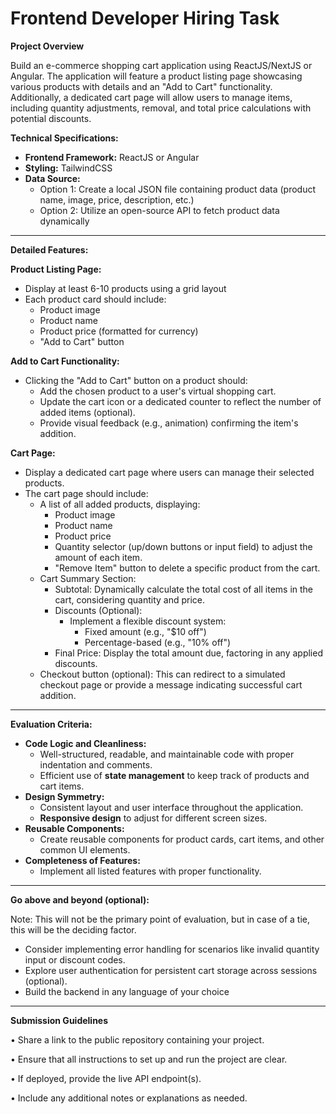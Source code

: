 # Frontend Developer Hiring Task

**Project Overview**

Build an e-commerce shopping cart application using ReactJS/NextJS or Angular. The application will feature a product listing page showcasing various products with details and an "Add to Cart" functionality. Additionally, a dedicated cart page will allow users to manage items, including quantity adjustments, removal, and total price calculations with potential discounts.

**Technical Specifications:**

- **Frontend Framework:** ReactJS or Angular
- **Styling:** TailwindCSS
- **Data Source:**
    - Option 1: Create a local JSON file containing product data (product name, image, price, description, etc.)
    - Option 2: Utilize an open-source API to fetch product data dynamically

---

**Detailed Features:**

**Product Listing Page:**

- Display at least 6-10 products using a grid layout
- Each product card should include:
    - Product image
    - Product name
    - Product price (formatted for currency)
    - "Add to Cart" button

**Add to Cart Functionality:**

- Clicking the "Add to Cart" button on a product should:
    - Add the chosen product to a user's virtual shopping cart.
    - Update the cart icon or a dedicated counter to reflect the number of added items (optional).
    - Provide visual feedback (e.g., animation) confirming the item's addition.

**Cart Page:**

- Display a dedicated cart page where users can manage their selected products.
- The cart page should include:
    - A list of all added products, displaying:
        - Product image
        - Product name
        - Product price
        - Quantity selector (up/down buttons or input field) to adjust the amount of each item.
        - "Remove Item" button to delete a specific product from the cart.
    - Cart Summary Section:
        - Subtotal: Dynamically calculate the total cost of all items in the cart, considering quantity and price.
        - Discounts (Optional):
            - Implement a flexible discount system:
                - Fixed amount (e.g., "$10 off")
                - Percentage-based (e.g., "10% off")
        - Final Price: Display the total amount due, factoring in any applied discounts.
    - Checkout button (optional): This can redirect to a simulated checkout page or provide a message indicating successful cart addition.

---

**Evaluation Criteria:**

- **Code Logic and Cleanliness:**
    - Well-structured, readable, and maintainable code with proper indentation and comments.
    - Efficient use of **state management** to keep track of products and cart items.
- **Design Symmetry:**
    - Consistent layout and user interface throughout the application.
    - **Responsive design** to adjust for different screen sizes.
- **Reusable Components:**
    - Create reusable components for product cards, cart items, and other common UI elements.
- **Completeness of Features:**
    - Implement all listed features with proper functionality.

---

**Go above and beyond (optional):**

Note: This will not be the primary point of evaluation, but in case of a tie, this will be the deciding factor.

- Consider implementing error handling for scenarios like invalid quantity input or discount codes.
- Explore user authentication for persistent cart storage across sessions (optional).
- Build the backend in any language of your choice

---

**Submission Guidelines**

•	Share a link to the public repository containing your project.

•	Ensure that all instructions to set up and run the project are clear.

•	If deployed, provide the live API endpoint(s).

•	Include any additional notes or explanations as needed.